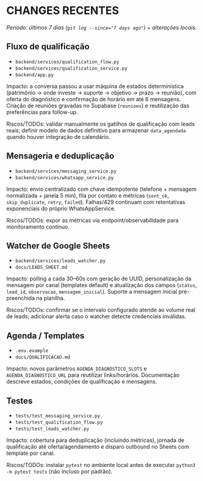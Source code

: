 # CHANGES RECENTES

_Período: últimos 7 dias (`git log --since="7 days ago"`) + alterações locais._

## Fluxo de qualificação
- `backend/services/qualification_flow.py`
- `backend/services/qualification_service.py`
- `backend/app.py`

Impacto: a conversa passou a usar máquina de estados determinística (patrimônio → onde investe → suporte → objetivo → prazo → reunião), com oferta do diagnóstico e confirmação de horário em até 6 mensagens. Criação de reuniões gravadas no Supabase (`reunioes`) e reutilização das preferências para follow-up.

Riscos/TODOs: validar manualmente os gatilhos de qualificação com leads reais; definir modelo de dados definitivo para armazenar `data_agendada` quando houver integração de calendário.

## Mensageria e deduplicação
- `backend/services/messaging_service.py`
- `backend/services/whatsapp_service.py`

Impacto: envio centralizado com chave idempotente (telefone + mensagem normalizada + janela 5 min), fila por contato e métricas (`sent_ok`, `skip_duplicate`, `retry`, `failed`). Falhas/429 continuam com retentativas exponenciais do próprio WhatsAppService.

Riscos/TODOs: expor as métricas via endpoint/observabilidade para monitoramento contínuo.

## Watcher de Google Sheets
- `backend/services/leads_watcher.py`
- `docs/LEADS_SHEET.md`

Impacto: polling a cada 30–60s com geração de UUID, personalização da mensagem por canal (templates default) e atualização dos campos (`status`, `lead_id`, `observacao`, `mensagem_inicial`). Suporte a mensagem inicial pré-preenchida na planilha.

Riscos/TODOs: confirmar se o intervalo configurado atende ao volume real de leads; adicionar alerta caso o watcher detecte credenciais inválidas.

## Agenda / Templates
- `.env.example`
- `docs/QUALIFICACAO.md`

Impacto: novos parâmetros `AGENDA_DIAGNOSTICO_SLOTS` e `AGENDA_DIAGNOSTICO_URL` para reutilizar links/horários. Documentação descreve estados, condições de qualificação e mensagens.

## Testes
- `tests/test_messaging_service.py`
- `tests/test_qualification_flow.py`
- `tests/test_leads_watcher.py`

Impacto: cobertura para deduplicação (incluindo métricas), jornada de qualificação até oferta/agendamento e disparo outbound no Sheets com template por canal.

Riscos/TODOs: instalar `pytest` no ambiente local antes de executar `python3 -m pytest tests` (não incluso por padrão).
